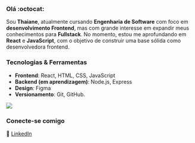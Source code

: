### Olá :octocat:

Sou **Thaiane**, atualmente cursando **Engenharia de Software** com foco em **desenvolvimento Frontend**, mas com grande interesse em expandir meus conhecimentos para **Fullstack**. No momento, estou me aprofundando em **React** e **JavaScript**, com o objetivo de construir uma base sólida como desenvolvedora frontend.


### Tecnologias & Ferramentas

- **Frontend**: React, HTML, CSS, JavaScript
- **Backend (em aprendizagem)**: Node.js, Express
- **Design**: Figma
- **Versionamento**: Git, GitHub.

 <div align="left">
   <img src="https://skillicons.dev/icons?i=html,css,js,react,figma,git,nodejs" />
 </div>
 
### Conecte-se comigo  
🔗 [LinkedIn](https://www.linkedin.com/in/thaianeguedes/)  
